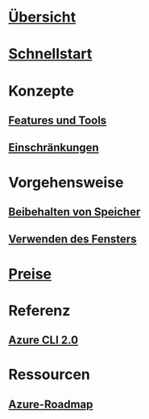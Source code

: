 # [Übersicht](overview.md)

# [Schnellstart](quickstart.md)

# Konzepte
## [Features und Tools](features.md)
## [Einschränkungen](limitations.md)

# Vorgehensweise
## [Beibehalten von Speicher](persisting-shell-storage.md)
## [Verwenden des Fensters](using-the-shell-window.md)

# [Preise](pricing.md)

# Referenz
## [Azure CLI 2.0](/cli/azure) 
# Ressourcen
## [Azure-Roadmap](https://azure.microsoft.com/roadmap/?category=monitoring-management)
